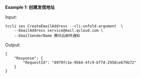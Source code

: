 **Example 1: 创建发信地址**



Input: 

```
tccli ses CreateEmailAddress --cli-unfold-argument  \
    --EmailAddress service@mail.qcloud.com \
    --EmailSenderName 腾讯云邮件通知
```

Output: 
```
{
    "Response": {
        "RequestId": "8979fc1e-9564-4fc9-bf7d-2958ce679b72"
    }
}
```

